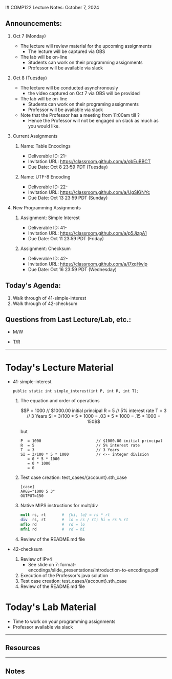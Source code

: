 l# COMP122 Lecture Notes: October 7, 2024

## Announcements:
  1. Oct 7 (Monday)
     * The lecture will review material for the upcoming assignments
       - The lecture will be captured via OBS 
     * The lab will be on-line
       - Students can work on their programming assignments
       - Professor will be available via slack
  1. Oct 8 (Tuesday) 
     * The lecture will be conducted asynchronously
       - the video captured on Oct 7 via OBS will be provided
     * The lab will be on-line
       - Students can work on their programing assignments
       - Professor will be available via slack
     * Note that the Professor has a meeting from 11:00am till ?
       - Hence the Professor will not be engaged on slack as much as you would like.

  1. Current Assignments 
     1. Name: Table Encodings
        - Deliverable ID: 21-
        - Invitation URL: https://classroom.github.com/a/obEuBBCT
        - Due Date: Oct 8 23:59 PDT (Tuesday)
   
     1. Name: UTF-8 Encoding
        - Deliverable ID: 22-
        - Invitation URL: https://classroom.github.com/a/UgSIGNYc
        - Due Date: Oct 13 23:59 PDT (Sunday)
    
  1. New Programming Assignments
     1. Assignment: Simple Interest
        - Deliverable ID: 41-
        - Invitation URL: https://classroom.github.com/a/p5JjzpA1
        - Due Date: Oct 11 23:59 PDT (Friday)
     
     1. Assignment: Checksum
        - Deliverable ID: 42-
        - Invitation URL: https://classroom.github.com/a/l7xqHwlp
        - Due Date: Oct 16 23:59 PDT (Wednesday)


## Today's Agenda:
  1. Walk through of 41-simple-interest
  1. Walk through of 42-checksum

## Questions from Last Lecture/Lab, etc.:
   * M/W 

    
   * T/R 


---
# Today's Lecture Material

  * 41-simple-interest
    ```
    public static int simple_interest(int P, int R, int T);
    ```

    1. The equation and order of operations

       ```math
       P  = 1000                        // $1000.00 initial principal
       R  = 5                           // 5% interest rate
       T  = 3                           // 3 Years
       SI = 3/100 * 5 * 1000
          = .03 * 5 * 1000
          = .15 * 1000
          = 150
       ```
       but
       ```math-integer
       P  = 1000                        // $1000.00 initial principal
       R  = 5                           // 5% interest rate
       T  = 3                           // 3 Years
       SI = 3/100 * 5 * 1000            // <-- integer division
          = 0 * 5 * 1000
          = 0 * 1000
          = 0
        ```

     1. Test case creation: test_cases/{account}.sth_case
        ```sth
        [case]
        ARGS="1000 5 3"
        OUTPUT=150
        ```

     1. Native MIPS instructions for mult/div
        ```mips
        mult rs, rt       #  {hi, lo} = rs * rt
        div  rs, rt       #  lo = rs / rt; hi = rs % rt 
        mflo rd           #  rd = lo
        mfhi rd           #  rd = hi
        ```

     1. Review of the README.md file

  * 42-checksum
     1. Review of IPv4
        - See slide on 7: format-encodings/slide_presentations/introduction-to-encodings.pdf
     1. Execution of the Professor's java solution
     1. Test case creation: test_cases/{account}.sth_case
     1. Review of the README.md file



# Today's Lab Material
  * Time to work on your programming assignments
  * Professor available via slack

---
## Resources


---
<!-- This section for student's to place their own notes. -->
<!-- This section will not be updated by the Professor.   -->

## Notes  


